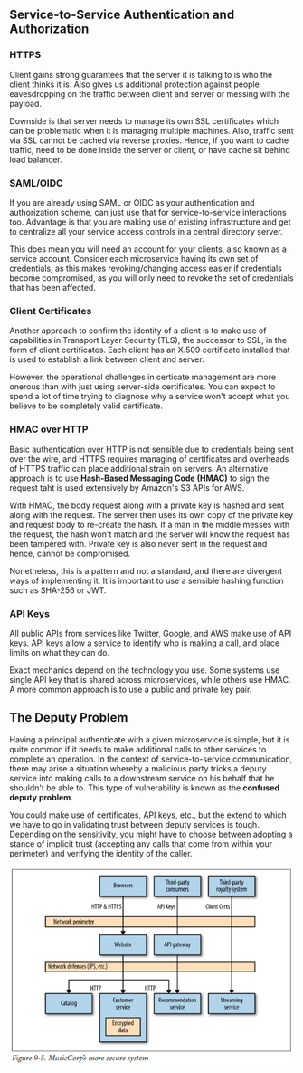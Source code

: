 ## Service-to-Service Authentication and Authorization

### HTTPS

Client gains strong guarantees that the server it is talking to is who the client thinks it is. Also gives us additional protection against people eavesdropping on the traffic between client and server or messing with the payload.

Downside is that server needs to manage its own SSL certificates which can be problematic when it is managing multiple machines. Also, traffic sent via SSL cannot be cached via reverse proxies. Hence, if you want to cache traffic, need to be done inside the server or client, or have cache sit behind load balancer.

### SAML/OIDC

If you are already using SAML or OIDC as your authentication and authorization scheme, can just use that for service-to-service interactions too. Advantage is that you are making use of existing infrastructure and get to centralize all your service access controls in a central directory server.

This does mean you will need an account for your clients, also known as a service account. Consider each microservice having its own set of credentials, as this makes revoking/changing access easier if credentials become compromised, as you will only need to revoke the set of credentials that has been affected.

### Client Certificates

Another approach to confirm the identity of a client is to make use of capabilities in Transport Layer Security (TLS), the successor to SSL, in the form of client certificates. Each client has an X.509 certificate installed that is used to establish a link between client and server.

However, the operational challenges in certicate management are more onerous than with just using server-side certificates. You can expect to spend a lot of time trying to diagnose why a service won't accept what you believe to be completely valid certificate.

### HMAC over HTTP

Basic authentication over HTTP is not sensible due to credentials being sent over the wire, and HTTPS requires managing of certificates and overheads of HTTPS traffic can place additional strain on servers. An alternative approach is to use **Hash-Based Messaging Code (HMAC)** to sign the request taht is used extensively by Amazon's S3 APIs for AWS.

With HMAC, the body request along with a private key is hashed and sent along with the request. The server then uses its own copy of the private key and request body to re-create the hash. If a man in the middle messes with the request, the hash won't match and the server will know the request has been tampered with. Private key is also never sent in the request and hence, cannot be compromised.

Nonetheless, this is a pattern and not a standard, and there are divergent ways of implementing it. It is important to use a sensible hashing function such as SHA-256 or JWT.

### API Keys

All public APIs from services like Twitter, Google, and AWS make use of API keys. API keys allow a service to identify who is making a call, and place limits on what they can do.

Exact mechanics depend on the technology you use. Some systems use single API key that is shared across microservices, while others use HMAC. A more common approach is to use a public and private key pair.

## The Deputy Problem

Having a principal authenticate with a given microservice is simple, but it is quite common if it needs to make additional calls to other services to complete an operation. In the context of service-to-service communication, there may arise a situation whereby a malicious party tricks a deputy service into making calls to a downstream service on his behalf that he shouldn't be able to. This type of vulnerability is known as the **confused deputy problem**.

You could make use of certificates, API keys, etc., but the extend to which we have to go in validating trust between deputy services is tough. Depending on the sensitivity, you might have to choose between adopting a stance of implicit trust (accepting any calls that come from within your perimeter) and verifying the identity of the caller.

<img src="../../../_snapshots/security-architecture.PNG">
